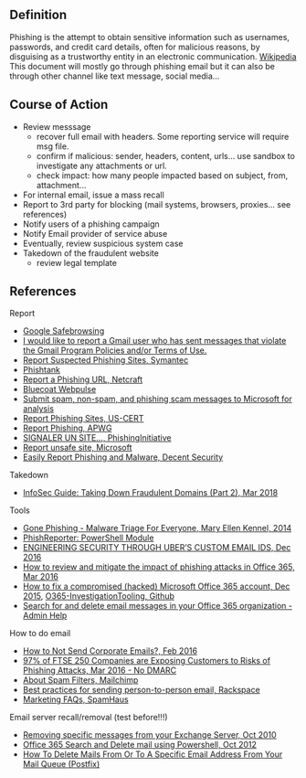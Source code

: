 
## Definition
Phishing is the attempt to obtain sensitive information such as usernames, passwords, and credit card details, often for malicious reasons, by disguising as a trustworthy entity in an electronic communication. [Wikipedia](https://en.wikipedia.org/wiki/Phishing)
This document will mostly go through phishing email but it can also be through other channel like text message, social media...

## Course of Action

* Review messsage
    * recover full email with headers. Some reporting service will require msg file.
    * confirm if malicious: sender, headers, content, urls... use sandbox to investigate any attachments or url.
    * check impact: how many people impacted based on subject, from, attachment...
* For internal email, issue a mass recall
* Report to 3rd party for blocking (mail systems, browsers, proxies... see references)
* Notify users of a phishing campaign
* Notify Email provider of service abuse
* Eventually, review suspicious system case
* Takedown of the fraudulent website
    * review legal template

## References

Report

* [Google Safebrowsing](https://safebrowsing.google.com/safebrowsing/report_phish/)
* [I would like to report a Gmail user who has sent messages that violate the Gmail Program Policies and/or Terms of Use.](https://support.google.com/mail/contact/abuse?hl=en)
* [Report Suspected Phishing Sites, Symantec](https://submit.symantec.com/antifraud/phish.cgi)
* [Phishtank](https://www.phishtank.com/)
* [Report a Phishing URL, Netcraft](http://toolbar.netcraft.com/report_url)
* [Bluecoat Webpulse](https://sitereview.bluecoat.com/sitereview.jsp)
* [Submit spam, non-spam, and phishing scam messages to Microsoft for analysis](https://technet.microsoft.com/en-us/library/jj200769(v=exchg.150).aspx)
* [Report Phishing Sites, US-CERT](https://www.us-cert.gov/report-phishing)
* [Report Phishing, APWG](https://apwg.org/report-phishing/)
* [SIGNALER UN SITE..., PhishingInitiative](https://phishing-initiative.fr/contrib/)
* [Report unsafe site, Microsoft](https://www.microsoft.com/en-us/wdsi/support/report-unsafe-site)
* [Easily Report Phishing and Malware, Decent Security](https://decentsecurity.com/malware-web-and-phishing-investigation/)

Takedown

* [InfoSec Guide: Taking Down Fraudulent Domains (Part 2), Mar 2018](https://www.trendmicro.com/vinfo/us/security/news/cybercrime-and-digital-threats/infosec-guide-taking-down-fraudulent-domains)

Tools

* [Gone Phishing - Malware Triage For Everyone, Mary Ellen Kennel, 2014](https://drive.google.com/file/d/0B0CinYp-Pe4-dmgzMW1VRmtTSVU/view)
* [PhishReporter: PowerShell Module](https://msadministrator.com/2015/11/05/phishreporter-powershell-module/)
* [ENGINEERING SECURITY THROUGH UBER’S CUSTOM EMAIL IDS, Dec 2016](https://eng.uber.com/custom-email-ids/)
* [How to review and mitigate the impact of phishing attacks in Office 365, Mar 2016](https://blogs.technet.microsoft.com/office365security/how-to-review-and-mitigate-the-impact-of-phishing-attacks-in-office-365/)
* [How to fix a compromised (hacked) Microsoft Office 365 account, Dec 2015](https://blogs.technet.microsoft.com/office365security/how-to-fix-a-compromised-hacked-microsoft-office-365-account/), [O365-InvestigationTooling, Github](https://github.com/OfficeDev/O365-InvestigationTooling/)
* [Search for and delete email messages in your Office 365 organization - Admin Help](https://support.office.com/en-gb/article/Search-for-and-delete-email-messages-in-your-Office-365-organization-Admin-Help-3526fd06-b45f-445b-aed4-5ebd37b3762a)

How to do email

* [How to Not Send Corporate Emails?, Feb 2016](https://blog.rootshell.be/2016/02/29/phishing-or-not-phishing/)
* [97% of FTSE 250 Companies are Exposing Customers to Risks of Phishing Attacks, Mar 2016 - No DMARC](http://www.informationsecuritybuzz.com/study-research/97-of-ftse-250-companies-are-exposing-customers-to-risks-of-phishing-attacks/)
* [About Spam Filters, Mailchimp](http://kb.mailchimp.com/delivery/spam-filters/about-spam-filters)
* [Best practices for sending person-to-person email, Rackspace](https://support.rackspace.com/how-to/best-practices-for-sending-person-to-person-email/)
* [Marketing FAQs, SpamHaus](https://www.spamhaus.org/faq/section/Marketing%20FAQs)

Email server recall/removal (test before!!!)

* [Removing specific messages from your Exchange Server, Oct 2010](https://blogs.technet.microsoft.com/exchange/2010/10/27/removing-specific-messages-from-your-exchange-server/)
* [Office 365 Search and Delete mail using Powershell, Oct 2012](https://www.resdevops.com/2012/10/26/office-365-search-and-delete-mail-using-powershell/)
* [How To Delete Mails From Or To A Specific Email Address From Your Mail Queue (Postfix)](https://www.howtoforge.com/delete-mails-to-or-from-a-specific-email-address-from-postfix-mail-queue)
